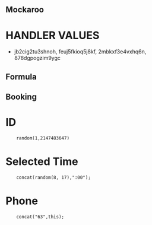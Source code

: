 ## Mockaroo

# HANDLER VALUES

- jb2cig2tu3shnoh, feuj5fkioq5j8kf, 2mbkxf3e4vxhq6n, 878dgpogzim9ygc

## Formula

## Booking

# ID

```
    random(1,2147483647)
```

# Selected Time

```
    concat(random(8, 17),":00");
```

# Phone

```
    concat("63",this);
```
